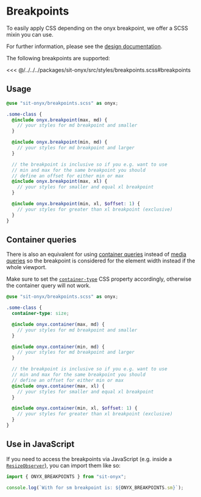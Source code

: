 # Breakpoints

To easily apply CSS depending on the onyx breakpoint, we offer a SCSS mixin you can use.

For further information, please see the [design documentation](/basics/breakpoints-grid#breakpoints).

The following breakpoints are supported:

<<< @/../../../packages/sit-onyx/src/styles/breakpoints.scss#breakpoints

## Usage

```scss
@use "sit-onyx/breakpoints.scss" as onyx;

.some-class {
  @include onyx.breakpoint(max, md) {
    // your styles for md breakpoint and smaller
  }

  @include onyx.breakpoint(min, md) {
    // your styles for md breakpoint and larger
  }

  // the breakpoint is inclusive so if you e.g. want to use
  // min and max for the same breakpoint you should
  // define an offset for either min or max
  @include onyx.breakpoint(max, xl) {
    // your styles for smaller and equal xl breakpoint
  }

  @include onyx.breakpoint(min, xl, $offset: 1) {
    // your styles for greater than xl breakpoint (exclusive)
  }
}
```

## Container queries

There is also an equivalent for using [container queries](https://developer.mozilla.org/en-US/docs/Web/CSS/CSS_containment/Container_queries) instead of [media queries](https://developer.mozilla.org/en-US/docs/Web/CSS/CSS_media_queries/Using_media_queries) so the breakpoint is considered for the element width instead if the whole viewport.

Make sure to set the [`container-type`](https://developer.mozilla.org/en-US/docs/Web/CSS/CSS_containment/Container_queries#using_container_queries) CSS property accordingly, otherwise the container query will not work.

```scss
@use "sit-onyx/breakpoints.scss" as onyx;

.some-class {
  container-type: size;

  @include onyx.container(max, md) {
    // your styles for md breakpoint and smaller
  }

  @include onyx.container(min, md) {
    // your styles for md breakpoint and larger
  }

  // the breakpoint is inclusive so if you e.g. want to use
  // min and max for the same breakpoint you should
  // define an offset for either min or max
  @include onyx.container(max, xl) {
    // your styles for smaller and equal xl breakpoint
  }

  @include onyx.container(min, xl, $offset: 1) {
    // your styles for greater than xl breakpoint (exclusive)
  }
}
```

## Use in JavaScript

If you need to access the breakpoints via JavaScript (e.g. inside a [`ResizeObserver`](https://developer.mozilla.org/en-US/docs/Web/API/ResizeObserver)), you can import them like so:

```ts
import { ONYX_BREAKPOINTS } from "sit-onyx";

console.log(`With for sm breakpoint is: ${ONYX_BREAKPOINTS.sm}`);
```
